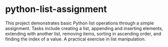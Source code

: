 # python-list-assignment
This project demonstrates basic Python list operations through a simple assignment. Tasks include creating a list, appending and inserting elements, extending with another list, removing items, sorting in ascending order, and finding the index of a value. A practical exercise in list manipulation.
